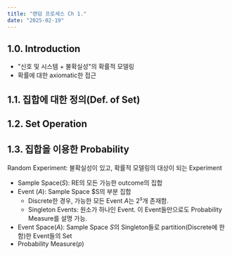 ```yaml
---
title: "랜덤 프로세스 Ch 1."
date: "2025-02-19"
---
```


## 1.0. Introduction

- "신호 및 시스템 + 불확실성"의 확률적 모델링
- 확률에 대한 axiomatic한 접근

## 1.1. 집합에 대한 정의(Def. of Set)

## 1.2. Set Operation

## 1.3. 집합을 이용한 Probability

Random Experiment: 불확실성이 있고, 확률적 모델링의 대상이 되는 Experiment
 - Sample Space($S$): RE의 모든 가능한 outcome의 집합
 - Event ($A$): Sample Space $S의 부분 집합 
    - Discrete한 경우, 가능한 모든 Event $A$는 $2^s$개 존재함.
    - Singleton Events: 원소가 하나인 Event. 이 Event들만으로도 Probability Measure를 설명 가능.
 - Event Space($A$): Sample Space $S$의 Singleton들로 partition(Discrete에 한함)한 Event들의 Set
 - Probability Measure($p$)